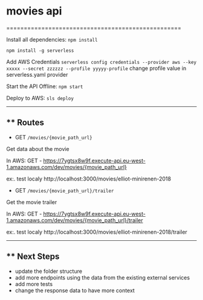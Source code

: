 # movies api
==================================================

Install all dependencies: `npm install`

`npm install -g serverless`

Add AWS Credentials
`serverless config credentials --provider aws --key xxxxx --secret zzzzzz --profile yyyyy-profile`
change profile value in serverless.yaml provider


Start the API Offline: `npm start`

Deploy to AWS: `sls deploy`



-----------
** Routes 
-----------

* GET `/movies/{movie_path_url}`

Get data about the movie

In AWS:    GET - https://7ygtsx8w9f.execute-api.eu-west-1.amazonaws.com/dev/movies/{movie_path_url}

ex:. 
test localy
http://localhost:3000/movies/elliot-minirenen-2018



* GET `/movies/{movie_path_url}/trailer`

Get the movie trailer

In AWS:    GET - https://7ygtsx8w9f.execute-api.eu-west-1.amazonaws.com/dev/movies/{movie_path_url}/trailer

ex:. 
test localy
http://localhost:3000/movies/elliot-minirenen-2018/trailer



-----------
** Next Steps
-----------

* update the folder structure
* add more endpoints using the data from the existing external services
* add more tests
* change the response data to have more context
